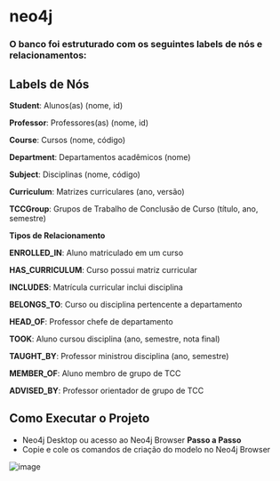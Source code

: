 # neo4j

### O banco foi estruturado com os seguintes labels de nós e relacionamentos:

## Labels de Nós

**Student**: Alunos(as) (nome, id)

**Professor**: Professores(as) (nome, id)

**Course**: Cursos (nome, código)

**Department**: Departamentos acadêmicos (nome)

**Subject**: Disciplinas (nome, código)

**Curriculum**: Matrizes curriculares (ano, versão)

**TCCGroup**: Grupos de Trabalho de Conclusão de Curso (título, ano, semestre)

**Tipos de Relacionamento**

**ENROLLED_IN**: Aluno matriculado em um curso

**HAS_CURRICULUM**: Curso possui matriz curricular

**INCLUDES**: Matrícula curricular inclui disciplina

**BELONGS_TO**: Curso ou disciplina pertencente a departamento

**HEAD_OF**: Professor chefe de departamento

**TOOK**: Aluno cursou disciplina (ano, semestre, nota final)

**TAUGHT_BY**: Professor ministrou disciplina (ano, semestre)

**MEMBER_OF**: Aluno membro de grupo de TCC

**ADVISED_BY**: Professor orientador de grupo de TCC

## Como Executar o Projeto
- Neo4j Desktop ou acesso ao Neo4j Browser
**Passo a Passo**
- Copie e cole os comandos de criação do modelo no Neo4j Browser

![image](https://github.com/user-attachments/assets/b9eefc07-914e-49ae-bea2-6d6bdd292402)
